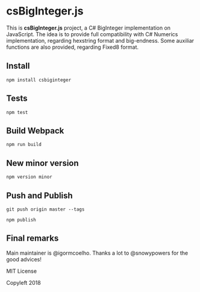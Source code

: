 # csBigInteger.js

This is **csBigInteger.js** project, a C# BigInteger implementation on JavaScript.
The idea is to provide full compatibility with C# Numerics implementation, regarding hexstring format and big-endness.
Some auxiliar functions are also provided, regarding Fixed8 format.

## Install

`npm install csbiginteger`

## Tests

`npm test`

## Build Webpack

`npm run build`

## New minor version

`npm version minor`

## Push and Publish

`git push origin master --tags`

`npm publish`

## Final remarks


Main maintainer is @igormcoelho.  Thanks a lot to @snowypowers for the good advices!

MIT License

Copyleft 2018
